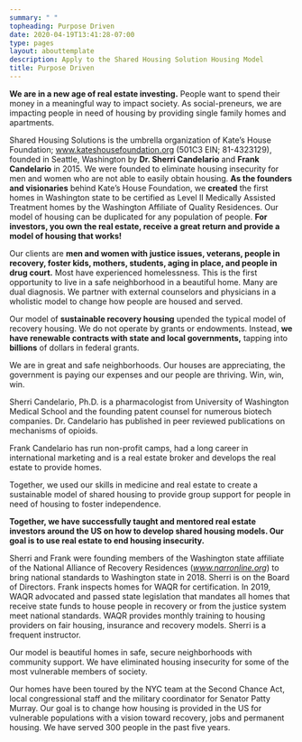 ```yaml
---
summary: " "
topheading: Purpose Driven
date: 2020-04-19T13:41:28-07:00
type: pages
layout: abouttemplate
description: Apply to the Shared Housing Solution Housing Model
title: Purpose Driven
---
```

**We are in a new age of real estate investing.**  People want to spend their money in a meaningful way to impact society.   As social-preneurs, we are impacting people in need of housing by providing single family homes and apartments.  

Shared Housing Solutions is the umbrella organization of Kate’s House Foundation; www.kateshousefoundation.org (501C3 EIN;  81-4323129), founded in Seattle, Washington by **Dr. Sherri Candelario** and **Frank Candelario** in 2015.   We were founded to eliminate housing insecurity for men and women who are not able to easily obtain housing.  **As the founders and visionaries** behind Kate’s House Foundation, we **created** the first homes in Washington state to be certified as Level II Medically Assisted Treatment homes by the Washington Affiliate of Quality Residences.  Our model of housing can be duplicated for any population of people.  **For investors, you own the real estate, receive a great return and provide a model of housing that works!**

Our clients are **men and women with justice issues, veterans, people in recovery, foster kids, mothers, students, aging in place, and people in drug court.**  Most have experienced homelessness. This is the first opportunity to live in a safe neighborhood in a beautiful home.  Many are dual diagnosis.  We partner with external counselors and physicians in a wholistic model to change how people are housed and served.

Our model of **sustainable recovery housing** upended the typical model of recovery housing.  We do not operate by grants or endowments.  Instead, **we have renewable contracts with state and local governments,** tapping into **billions** of dollars in federal grants.

We are in great and safe neighborhoods.  Our houses are appreciating, the government is paying our expenses and our people are thriving.  Win, win, win.

Sherri Candelario, Ph.D.  is a pharmacologist from University of Washington Medical School and the founding patent counsel for numerous biotech companies. Dr. Candelario has published in peer reviewed publications on mechanisms of opioids.

Frank Candelario has run non-profit camps, had a long career in international marketing and  is a real estate broker and develops the real estate to provide homes.  

Together, we used our skills in medicine and real estate to create a sustainable model of shared housing to provide group support for people in need of housing to foster independence.

**Together, we have successfully taught and mentored real estate investors around the US on how to develop shared housing models.  Our goal is to use real estate to end housing insecurity.**

Sherri and Frank were founding members of the Washington state affiliate of the National Alliance of Recovery Residences (*www.narronline.org*)  to bring national standards to Washington state in 2018.   Sherri is on the Board of Directors.   Frank inspects homes for WAQR for certification.   In 2019, WAQR advocated and passed state legislation that mandates all homes that receive state funds to house people in recovery or from the justice system meet national standards.  WAQR provides monthly training to housing providers on fair housing, insurance and recovery models.  Sherri is a frequent instructor.

Our model is beautiful homes in safe, secure neighborhoods with community support.  We have eliminated housing insecurity for some of the most vulnerable members of society.

Our homes have been toured by the NYC team at the Second Chance Act, local congressional staff and the military coordinator for Senator Patty Murray. Our goal is to change how housing is provided in the US for vulnerable populations with a vision toward recovery, jobs and permanent housing.  We have served 300 people in the past five years.